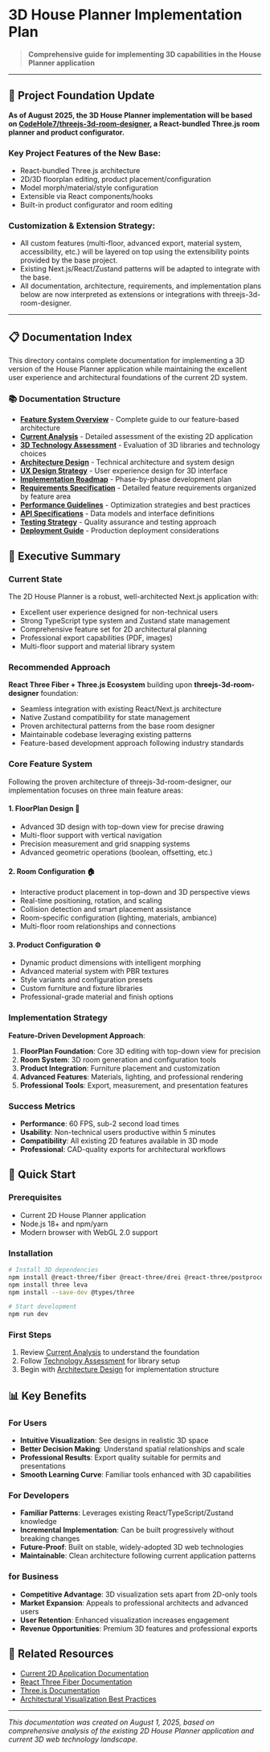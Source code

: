 
# 3D House Planner Implementation Plan

> **Comprehensive guide for implementing 3D capabilities in the House Planner application**

---

## 🚨 Project Foundation Update

**As of August 2025, the 3D House Planner implementation will be based on [CodeHole7/threejs-3d-room-designer](https://github.com/CodeHole7/threejs-3d-room-designer), a React-bundled Three.js room planner and product configurator.**

### Key Project Features of the New Base:
- React-bundled Three.js architecture
- 2D/3D floorplan editing, product placement/configuration
- Model morph/material/style configuration
- Extensible via React components/hooks
- Built-in product configurator and room editing

### Customization & Extension Strategy:
- All custom features (multi-floor, advanced export, material system, accessibility, etc.) will be layered on top using the extensibility points provided by the base project.
- Existing Next.js/React/Zustand patterns will be adapted to integrate with the base.
- All documentation, architecture, requirements, and implementation plans below are now interpreted as extensions or integrations with threejs-3d-room-designer.

---

## 📋 Documentation Index

This directory contains complete documentation for implementing a 3D version of the House Planner application while maintaining the excellent user experience and architectural foundations of the current 2D system.

### 📚 Documentation Structure

- **[Feature System Overview](./feature-system-overview.md)** - Complete guide to our feature-based architecture
- **[Current Analysis](./01-current-analysis.md)** - Detailed assessment of the existing 2D application
- **[3D Technology Assessment](./02-technology-assessment.md)** - Evaluation of 3D libraries and technology choices
- **[Architecture Design](./03-architecture-design.md)** - Technical architecture and system design
- **[UX Design Strategy](./04-ux-design-strategy.md)** - User experience design for 3D interface
- **[Implementation Roadmap](./05-implementation-roadmap.md)** - Phase-by-phase development plan
- **[Requirements Specification](./06-requirements-specification.md)** - Detailed feature requirements organized by feature area
- **[Performance Guidelines](./07-performance-guidelines.md)** - Optimization strategies and best practices
- **[API Specifications](./08-api-specifications.md)** - Data models and interface definitions
- **[Testing Strategy](./09-testing-strategy.md)** - Quality assurance and testing approach
- **[Deployment Guide](./10-deployment-guide.md)** - Production deployment considerations

## 🎯 Executive Summary

### Current State
The 2D House Planner is a robust, well-architected Next.js application with:
- Excellent user experience designed for non-technical users
- Strong TypeScript type system and Zustand state management
- Comprehensive feature set for 2D architectural planning
- Professional export capabilities (PDF, images)
- Multi-floor support and material library system

### Recommended Approach
**React Three Fiber + Three.js Ecosystem** building upon **threejs-3d-room-designer** foundation:
- Seamless integration with existing React/Next.js architecture
- Native Zustand compatibility for state management
- Proven architectural patterns from the base room designer
- Maintainable codebase leveraging existing patterns
- Feature-based development approach following industry standards

### Core Feature System

Following the proven architecture of threejs-3d-room-designer, our implementation focuses on three main feature areas:

#### 1. **FloorPlan Design** 📐

- Advanced 3D design with top-down view for precise drawing
- Multi-floor support with vertical navigation
- Precision measurement and grid snapping systems
- Advanced geometric operations (boolean, offsetting, etc.)

#### 2. **Room Configuration** 🏠

- Interactive product placement in top-down and 3D perspective views
- Real-time positioning, rotation, and scaling
- Collision detection and smart placement assistance
- Room-specific configuration (lighting, materials, ambiance)
- Multi-floor room relationships and connections

#### 3. **Product Configuration** ⚙️

- Dynamic product dimensions with intelligent morphing
- Advanced material system with PBR textures
- Style variants and configuration presets
- Custom furniture and fixture libraries
- Professional-grade material and finish options

### Implementation Strategy

**Feature-Driven Development Approach**:

1. **FloorPlan Foundation**: Core 3D editing with top-down view for precision
2. **Room System**: 3D room generation and configuration tools
3. **Product Integration**: Furniture placement and customization
4. **Advanced Features**: Materials, lighting, and professional rendering
5. **Professional Tools**: Export, measurement, and presentation features

### Success Metrics
- **Performance**: 60 FPS, sub-2 second load times
- **Usability**: Non-technical users productive within 5 minutes
- **Compatibility**: All existing 2D features available in 3D mode
- **Professional**: CAD-quality exports for architectural workflows

## 🚀 Quick Start

### Prerequisites
- Current 2D House Planner application
- Node.js 18+ and npm/yarn
- Modern browser with WebGL 2.0 support

### Installation
```bash
# Install 3D dependencies
npm install @react-three/fiber @react-three/drei @react-three/postprocessing
npm install three leva
npm install --save-dev @types/three

# Start development
npm run dev
```

### First Steps
1. Review [Current Analysis](./01-current-analysis.md) to understand the foundation
2. Follow [Technology Assessment](./02-technology-assessment.md) for library setup
3. Begin with [Architecture Design](./03-architecture-design.md) for implementation structure

## 📊 Key Benefits

### For Users
- **Intuitive Visualization**: See designs in realistic 3D space
- **Better Decision Making**: Understand spatial relationships and scale
- **Professional Results**: Export quality suitable for permits and presentations
- **Smooth Learning Curve**: Familiar tools enhanced with 3D capabilities

### For Developers
- **Familiar Patterns**: Leverages existing React/TypeScript/Zustand knowledge
- **Incremental Implementation**: Can be built progressively without breaking changes
- **Future-Proof**: Built on stable, widely-adopted 3D web technologies
- **Maintainable**: Clean architecture following current application patterns

### for Business
- **Competitive Advantage**: 3D visualization sets apart from 2D-only tools
- **Market Expansion**: Appeals to professional architects and advanced users
- **User Retention**: Enhanced visualization increases engagement
- **Revenue Opportunities**: Premium 3D features and professional exports

## 🔗 Related Resources

- [Current 2D Application Documentation](../README.md)
- [React Three Fiber Documentation](https://docs.pmnd.rs/react-three-fiber)
- [Three.js Documentation](https://threejs.org/docs/)
- [Architectural Visualization Best Practices](https://threejs-journey.com/)

---

*This documentation was created on August 1, 2025, based on comprehensive analysis of the existing 2D House Planner application and current 3D web technology landscape.*

